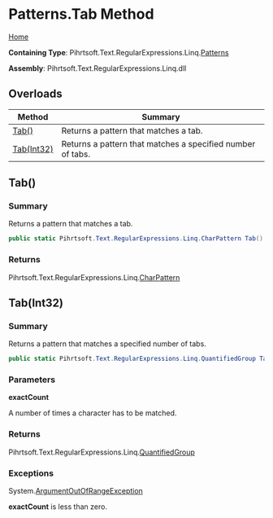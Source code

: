 # Patterns\.Tab Method

[Home](../../../../../../README.md)

**Containing Type**: Pihrtsoft\.Text\.RegularExpressions\.Linq\.[Patterns](../README.md)

**Assembly**: Pihrtsoft\.Text\.RegularExpressions\.Linq\.dll

## Overloads

| Method | Summary |
| ------ | ------- |
| [Tab()](#Pihrtsoft_Text_RegularExpressions_Linq_Patterns_Tab) | Returns a pattern that matches a tab\. |
| [Tab(Int32)](#Pihrtsoft_Text_RegularExpressions_Linq_Patterns_Tab_System_Int32_) | Returns a pattern that matches a specified number of tabs\. |

## Tab\(\) <a name="Pihrtsoft_Text_RegularExpressions_Linq_Patterns_Tab"></a>

### Summary

Returns a pattern that matches a tab\.

```csharp
public static Pihrtsoft.Text.RegularExpressions.Linq.CharPattern Tab()
```

### Returns

Pihrtsoft\.Text\.RegularExpressions\.Linq\.[CharPattern](../../CharPattern/README.md)

## Tab\(Int32\) <a name="Pihrtsoft_Text_RegularExpressions_Linq_Patterns_Tab_System_Int32_"></a>

### Summary

Returns a pattern that matches a specified number of tabs\.

```csharp
public static Pihrtsoft.Text.RegularExpressions.Linq.QuantifiedGroup Tab(int exactCount)
```

### Parameters

**exactCount**

A number of times a character has to be matched\.

### Returns

Pihrtsoft\.Text\.RegularExpressions\.Linq\.[QuantifiedGroup](../../QuantifiedGroup/README.md)

### Exceptions

System\.[ArgumentOutOfRangeException](https://docs.microsoft.com/en-us/dotnet/api/system.argumentoutofrangeexception)

**exactCount** is less than zero\.

